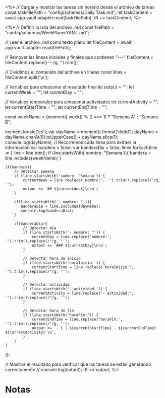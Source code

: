 
<%*
// Cargar y mostrar las tareas sin horario desde el archivo de tareas
const taskFilePath = "config/schemas/Daily Task.md";
let taskContent = await app.vault.adapter.read(taskFilePath);
tR += taskContent;
%>

<%*
// Definir la ruta del archivo .md
const filePath = "config/schemas/WeekPlanerYAML.md";

// Leer el archivo .md como texto plano
let fileContent = await app.vault.adapter.read(filePath);

// Remover las líneas iniciales y finales que contienen "---"
fileContent = fileContent.replace(/---/g, '').trim();

// Dividimos el contenido del archivo en líneas
const lines = fileContent.split('\n');

// Variables para almacenar el resultado final
let output = "";
let currentWeek = "";
let currentDay = "";

// Variables temporales para almacenar actividades
let currentActivity = "";
let currentStartTime = "";
let currentEndTime = "";

const weekName = (moment().week() % 2 === 1) ? "Semana A" : "Semana B";

moment.locale('es');
var dayName = moment().format('dddd');
dayName = dayName.charAt(0).toUpperCase() + dayName.slice(1);
console.log(dayName);
// Recorremos cada línea para extraer la información
var bandera = false;
var banderaDia = false;
lines.forEach(line => {
    line = line.trim();
    if (line.startsWith('nombre: "Semana')){
	    bandera = line.includes(weekName);
    } 
    
    if(bandera){
	    // Detectar semana
	    if (line.startsWith('nombre: "Semana')) {
	        currentWeek = line.replace('nombre:', '').trim().replace(/"/g, '');
	        output += `## ${currentWeek}\n\n`;
	    }

		if(line.startsWith('- nombre: "')){
		   banderaDia = line.includes(dayName);
		   console.log(banderaDia);
		}

		if(banderaDia){
			// Detectar día
		    if (line.startsWith('- nombre: "')) {
		        currentDay = line.replace('nombre:', '').trim().replace(/"/g, '');
		        output += `### ${currentDay}\n\n`;
		    }
			
		    // Detectar hora de inicio
		    if (line.startsWith('horaInicio:')) {
		        currentStartTime = line.replace('horaInicio:', '').trim().replace(/"/g, '');
		    }
						
		    // Detectar actividad
		    if (line.startsWith('- actividad:')) {
		        currentActivity = line.replace('- actividad:', '').trim().replace(/"/g, '');
		    }
		
		    // Detectar hora de fin
		    if (line.startsWith('horaFin:')) {
		        currentEndTime = line.replace('horaFin:', '').trim().replace(/"/g, '');
		        output += `- [ ] ${currentStartTime} - ${currentEndTime} ${currentActivity} \n`;
		    }   
		}
    }
});

// Mostrar el resultado para verificar que las tareas se están generando correctamente
// console.log(output);
tR += output;
%>


# Notas
